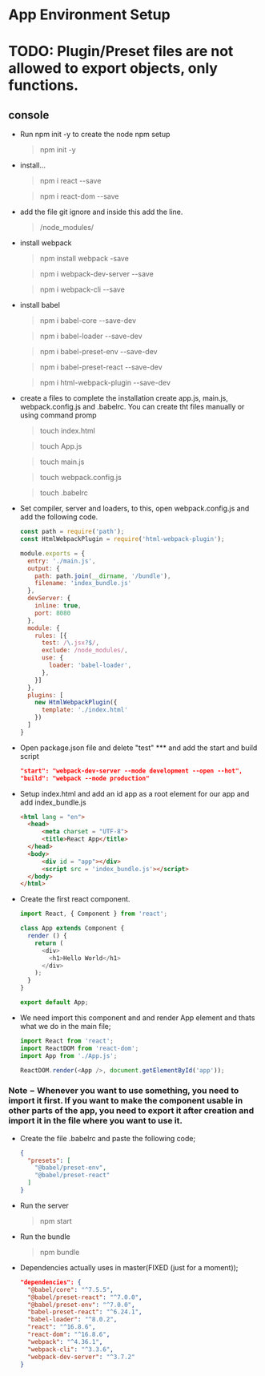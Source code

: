 # App Environment Setup

# TODO: Plugin/Preset files are not allowed to export objects, only functions.

## console

* Run npm init -y to create the node npm setup
  > npm init -y

* install...
  > npm i react --save

  > npm i react-dom --save

* add the file git ignore and inside this add the line.
  > /node_modules/

* install webpack
  > npm install webpack -save

  > npm i webpack-dev-server --save

  > npm i webpack-cli --save

* install babel

  > npm i babel-core --save-dev

  > npm i babel-loader --save-dev

  > npm i babel-preset-env --save-dev

  > npm i babel-preset-react --save-dev

  > npm i html-webpack-plugin --save-dev

* create a files to complete the installation create app.js, main.js, webpack.config.js and .babelrc. You can create tht files manually or using command promp

  > touch index.html

  > touch App.js

  > touch main.js

  > touch webpack.config.js

  > touch .babelrc

* Set compiler, server and loaders, to this, open webpack.config.js and add the following code.

  ```js   
  const path = require('path');
  const HtmlWebpackPlugin = require('html-webpack-plugin');

  module.exports = {
    entry: './main.js',
    output: {
      path: path.join(__dirname, '/bundle'),
      filename: 'index_bundle.js'
    },
    devServer: {
      inline: true,
      port: 8080
    },
    module: {
      rules: [{
        test: /\.jsx?$/,
        exclude: /node_modules/,
        use: {
          loader: 'babel-loader',
        },
      }]
    },
    plugins: [
      new HtmlWebpackPlugin({
        template: './index.html'
      })
    ]
  }
  ```

* Open package.json file and delete "test" *** and add the start and build script

  ```json
  "start": "webpack-dev-server --mode development --open --hot",
  "build": "webpack --mode production"
  ```

* Setup index.html and add an id app as a root element for our app and add index_bundle.js

  ```html
  <html lang = "en">
    <head>
        <meta charset = "UTF-8">
        <title>React App</title>
    </head>
    <body>
        <div id = "app"></div>
        <script src = 'index_bundle.js'></script>
    </body>
  </html>
  ```

* Create the first react component.

  ```js
  import React, { Component } from 'react';

  class App extends Component {
    render () {
      return (
        <div>
          <h1>Hello World</h1>
        </div>
      );
    }
  }

  export default App;
  ```

* We need import this component and and render App element and thats what we do in the main file;

  ```js
  import React from 'react';
  import ReactDOM from 'react-dom';
  import App from './App.js';

  ReactDOM.render(<App />, document.getElementById('app'));
  ```

### **Note − Whenever you want to use something, you need to import it first. If you want to make the component usable in other parts of the app, you need to export it after creation and import it in the file where you want to use it.**

* Create the file .babelrc and paste the following code;
  ```json
  {
    "presets": [
      "@babel/preset-env",
      "@babel/preset-react"
    ]
  }
  ```

* Run the server
  > npm start

* Run the bundle
  > npm bundle

* Dependencies actually uses in master(FIXED (just for a moment));
  ```json
  "dependencies": {
    "@babel/core": "^7.5.5",
    "@babel/preset-react": "^7.0.0",
    "@babel/preset-env": "^7.0.0",
    "babel-preset-react": "^6.24.1",
    "babel-loader": "^8.0.2",
    "react": "^16.8.6",
    "react-dom": "^16.8.6",
    "webpack": "^4.36.1",
    "webpack-cli": "^3.3.6",
    "webpack-dev-server": "^3.7.2"
  }
  ```